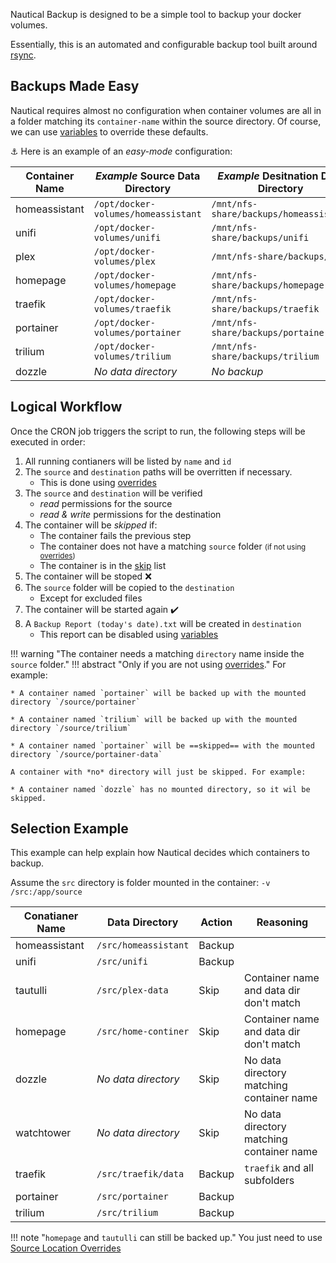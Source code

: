 Nautical Backup is designed to be a simple tool to backup your docker volumes.

Essentially, this is an automated and configurable backup tool built around [rsync](https://en.wikipedia.org/wiki/Rsync). 
## Backups Made Easy

Nautical requires almost no configuration when container volumes are all in a folder matching its `container-name` within the source directory. Of course, we can use [variables](./arguments.md) to override these defaults.

⚓ Here is an example of an *easy-mode* configuration:

| Container Name | *Example* Source Data Directory     | *Example* Desitnation Data Directory   |
| -------------- | ----------------------------------- | -------------------------------------- |
| homeassistant  | `/opt/docker-volumes/homeassistant` | `/mnt/nfs-share/backups/homeassistant` |
| unifi          | `/opt/docker-volumes/unifi`         | `/mnt/nfs-share/backups/unifi`         |
| plex           | `/opt/docker-volumes/plex`          | `/mnt/nfs-share/backups/plex`          |
| homepage       | `/opt/docker-volumes/homepage`      | `/mnt/nfs-share/backups/homepage`      |
| traefik        | `/opt/docker-volumes/traefik`       | `/mnt/nfs-share/backups/traefik`       |
| portainer      | `/opt/docker-volumes/portainer`     | `/mnt/nfs-share/backups/portainer`     |
| trilium        | `/opt/docker-volumes/trilium`       | `/mnt/nfs-share/backups/trilium`       |
| dozzle         | *No data directory*                 | *No backup*                            |

## Logical Workflow
Once the CRON job triggers the script to run, the following steps will be executed in order:

1. All running contianers will be listed by `name` and `id`
2. The `source` and `destination` paths will be overritten if necessary.
    *  This is done using [overrides](./arguments.md#override-source-directory)
3. The `source` and `destination` will be verified
    * *read* permissions for the source
    * *read & write* permissions for the destination
4. The container will be *skipped* if:
    * The container fails the previous step
    * The container does not have a matching `source` folder <small>(if not using [overrides](./arguments.md#override-source-directory))</small>
    * The container is in the [skip](./arguments.md#skip-containers) list
5. The container will be stoped ❌
6. The `source` folder will be copied to the `destination`
    * Except for excluded files
7. The container will be started again ✔️
8. A `Backup Report (today's date).txt` will be created in `destination`
      * This report can be disabled using [variables](./arguments.md#report-file)


!!! warning "The container needs a matching `directory` name inside the `source` folder."
    !!! abstract "Only if you are not using [overrides](./arguments.md#override-source-directory)."
    For example:

    * A container named `portainer` will be backed up with the mounted directory `/source/portainer`
    
    * A container named `trilium` will be backed up with the mounted directory `/source/trilium`

    * A container named `portainer` will be ==skipped== with the mounted directory `/source/portainer-data`

    A container with *no* directory will just be skipped. For example:

    * A container named `dozzle` has no mounted directory, so it wil be skipped.


## Selection Example
 This example can help explain how Nautical decides which containers to backup.

 Assume the `src` directory is folder mounted in the container: `-v /src:/app/source`

| Conatianer Name | Data Directory       | Action | Reasoning                                 |
| --------------- | -------------------- | ------ | ----------------------------------------- |
| homeassistant   | `/src/homeassistant` | Backup |                                           |
| unifi           | `/src/unifi`         | Backup |                                           |
| tautulli        | `/src/plex-data`     | Skip   | Container name and data dir don't match   |
| homepage        | `/src/home-continer` | Skip   | Container name and data dir don't match   |
| dozzle          | *No data directory*  | Skip   | No data directory matching container name |
| watchtower      | *No data directory*  | Skip   | No data directory matching container name |
| traefik         | `/src/traefik/data`  | Backup | `traefik` and all subfolders              |
| portainer       | `/src/portainer`     | Backup |                                           |
| trilium         | `/src/trilium`       | Backup |                                           |

!!! note "`homepage` and `tautulli` can still be backed up."
    You just need to use [Source Location Overrides](./arguments.md#override-source-directory)